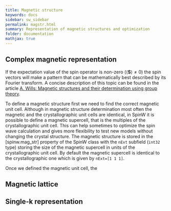 ```yaml
---
title: Magnetic structure
keywords: docs
sidebar: sw_sidebar
permalink: magstr.html
summary: Representation of magnetic structures and optimization
folder: documentation
mathjax: true
---
```


## Complex magnetic representation

If the expectation value of the spin operator is non-zero ($\langle \mathbf{S}\rangle\neq 0$) the spin vectors will make a pattern that can be mathematically best described by its Fourier transform. A concise description of this topic can be found in the article [A. Wills: Magnetic structures and their determination using group theory](https://doi.org/10.1051/jp4:2001906).

To define a magnetic structure first we need to find the correct magnetic unit cell. Although in magnetic structure determination most often the magnetic and the crystallographic unit cells are identical, in SpinW it is possible to define a magnetic supercell, that is the multiples of the crystallographic unit cell. This can help sometimes to optimize the spin wave calculation and gives more flexibility to test new models without changing the crystal structure. The magnetic structure is stored in the [spinw.mag_str] property of the SpinW class with the `nExt` subfield (`int32` type) storing the size of the magnetic supercell in units of the crystallographic unit cell. By default the magnetic supercell is identical to the crystallographic one which is given by `nExt=[1 1 1]`.

Once we defined the magnetic unit cell, the 




## Magnetic lattice

## Single-k representation
